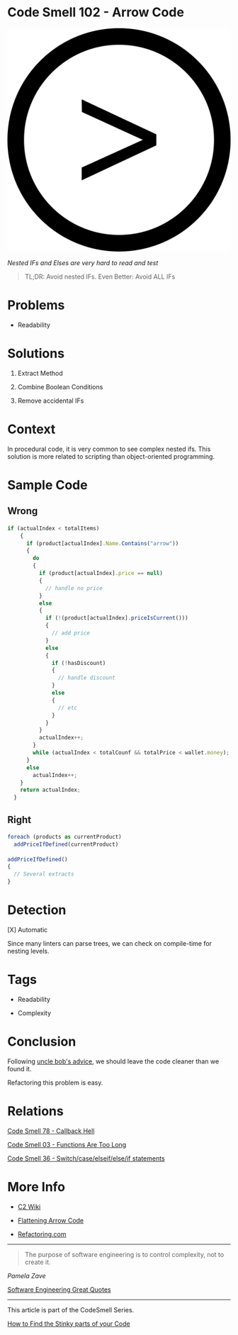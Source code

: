 # Code Smell 102 - Arrow Code

![Code Smell 102 - Arrow Code](greater-than-g750acc9a1_1280.png)

*Nested IFs and Elses are very hard to read and test*

> TL;DR: Avoid nested IFs. Even Better: Avoid ALL IFs

# Problems

- Readability 

# Solutions

1. Extract Method

2. Combine Boolean Conditions

3. Remove accidental IFs

# Context

In procedural code, it is very common to see complex nested ifs. This solution is more related to scripting than object-oriented programming.

# Sample Code

## Wrong

[Gist Url]: # (https://gist.github.com/mcsee/0313b55715cf050e4eadb80e7b0ffad2)
```javascript
if (actualIndex < totalItems)
    {
      if (product[actualIndex].Name.Contains("arrow"))
      {
        do
        {
          if (product[actualIndex].price == null)
          {
            // handle no price
          }
          else
          {
            if (!(product[actualIndex].priceIsCurrent()))
            {
              // add price
            }
            else
            {
              if (!hasDiscount)
              {
                // handle discount
              }
              else
              {
                // etc
              }
            }
          }
          actualIndex++;
        }
        while (actualIndex < totalCounf && totalPrice < wallet.money);
      }
      else
        actualIndex++;
    }
    return actualIndex;
  }  
```

## Right

[Gist Url]: # (https://gist.github.com/mcsee/a01fc3411e8aff647a2ff0812f313318)
```javascript
foreach (products as currentProduct)
  addPriceIfDefined(currentProduct)

addPriceIfDefined() 
{
  // Several extracts
}
```

# Detection

[X] Automatic 

Since many linters can parse trees, we can check on compile-time for nesting levels.

# Tags

- Readability

- Complexity

# Conclusion

Following [uncle bob's advice](https://learning.oreilly.com/library/view/97-things-every/9780596809515/ch08.html), we should leave the code cleaner than we found it.

Refactoring this problem is easy.

# Relations

[Code Smell 78 - Callback Hell](../../Code%20Smells/Code%20Smell%2078%20-%20Callback%20Hell/readme.md)

[Code Smell 03 - Functions Are Too Long](../../Code%20Smells/Code%20Smell%2003%20-%20Functions%20Are%20Too%20Long/readme.md)

[Code Smell 36 - Switch/case/elseif/else/if statements](../../Code%20Smells/Code%20Smell%2036%20-%20Switch%20case%20elseif%20else%20if%20statements/readme.md)

# More Info

- [C2 Wiki](http://wiki.c2.com/?ArrowAntiPattern)

- [Flattening Arrow Code](https://blog.codinghorror.com/flattening-arrow-code/)

- [Refactoring.com](https://refactoring.com/catalog/replaceNestedConditionalWithGuardClauses.html)

* * *

> The purpose of software engineering is to control complexity, not to create it.

_Pamela Zave_
 
[Software Engineering Great Quotes](../../Quotes/Software%20Engineering%20Great%20Quotes/readme.md)

* * *

This article is part of the CodeSmell Series.

[How to Find the Stinky parts of your Code](../../Code%20Smells/How%20to%20Find%20the%20Stinky%20parts%20of%20your%20Code/readme.md)